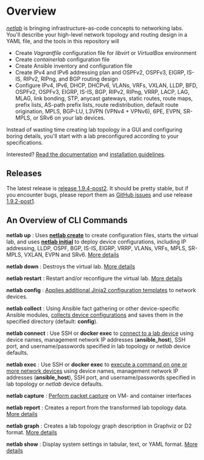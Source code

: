 # Overview

*[netlab](https://netlab.tools)* is bringing infrastructure-as-code concepts to networking labs. You'll describe your high-level network topology and routing design in a YAML file, and the tools in this repository will

* Create *Vagrantfile* configuration file for *libvirt* or *VirtualBox* environment
* Create *containerlab* configuration file
* Create Ansible inventory and configuration file
* Create IPv4 and IPv6 addressing plan and OSPFv2, OSPFv3, EIGRP, IS-IS, RIPv2, RIPng, and BGP routing design
* Configure IPv4, IPv6, DHCP, DHCPv6, VLANs, VRFs, VXLAN, LLDP, BFD, OSPFv2, OSPFv3, EIGRP, IS-IS, BGP, RIPv2, RIPng, VRRP, LACP, LAG, MLAG, link bonding, STP, anycast gateways, static routes, route maps, prefix lists, AS-path prefix lists, route redistribution, default route origination, MPLS, BGP-LU, L3VPN (VPNv4 + VPNv6), 6PE, EVPN, SR-MPLS, or SRv6 on your lab devices.

Instead of wasting time creating lab topology in a GUI and configuring boring details, you'll start with a lab preconfigured according to your specifications.

Interested? [Read the documentation](https://netlab.tools) and [installation guidelines](https://netlab.tools/install/).

## Releases

The latest release is [release 1.9.4-post2](https://github.com/ipspace/netlab/releases/tag/release_1.9.4-post2). It should be pretty stable, but if you encounter bugs, please report them as [GitHub issues](https://github.com/ipspace/netlab/issues/new/choose) and use release [1.9.2-post1](https://github.com/ipspace/netlab/releases/tag/release_1.9.2-post1).

<!--
or [1.8.4-post2](https://github.com/ipspace/netlab/releases/tag/release_1.8.4-post2).

If you encounter bugs using release 1.7.x, please downgrade to [1.6.4](https://github.com/ipspace/netlab/releases/tag/release_1.6.4) and [open a GitHub issue](https://github.com/ipspace/netlab/issues).
-->

## An Overview of CLI Commands

**netlab up**
: Uses **[netlab create](https://netlab.tools/netlab/create/)** to create configuration files, starts the virtual lab, and uses **[netlab initial](https://netlab.tools/netlab/initial/)** to deploy device configurations, including IP addressing, LLDP, OSPF, BGP, IS-IS, EIGRP, VRRP, VLANs, VRFs, MPLS, SR-MPLS, VXLAN, EVPN and SRv6. [More details](https://netlab.tools/netlab/up/)

**netlab down**
: Destroys the virtual lab. [More details](https://netlab.tools/netlab/down/)

**netlab restart**
: Restart and/or reconfigure the virtual lab. [More details](https://netlab.tools/netlab/restart/)

**netlab config**
: [Applies additional Jinja2 configuration templates](https://netlab.tools/netlab/config/) to network devices.

**netlab collect**
: Using Ansible fact gathering or other device-specific Ansible modules, [collects device configurations](https://netlab.tools/netlab/collect/) and saves them in the specified directory (default: **config**).

**netlab connect**
: Use SSH or **docker exec** to [connect to a lab device](https://netlab.tools/netlab/connect/) using device names, management network IP addresses (**ansible_host**), SSH port, and username/passwords specified in lab topology or *netlab* device defaults.

**netlab exec**
: Use SSH or **docker exec** to [execute a command on one or more network devices](https://netlab.tools/netlab/exec/) using device names, management network IP addresses (**ansible_host**), SSH port, and username/passwords specified in lab topology or *netlab* device defaults.

**netlab capture**
: [Perform packet capture](https://netlab.tools/netlab/capture/) on VM- and container interfaces

**netlab report**
: Creates a report from the transformed lab topology data.  [More details](https://netlab.tools/netlab/report/)

**netlab graph**
: Creates a lab topology graph description in Graphviz or D2 format. [More details](https://netlab.tools/netlab/graph/)

**netlab show**
: Display system settings in tabular, text, or YAML format. [More details](https://netlab.tools/netlab/show/)
